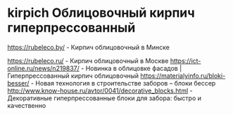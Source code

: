 # kirpich Облицовочный кирпич гиперпрессованный
https://rubeleco.by/ - Кирпич облицовочный в Минске

https://rubeleco.ru/ - Кирпич облицовочный в Москве
https://ict-online.ru/news/n219837/ - Новинка в облицовке фасадов | Гиперпрессованный кирпич облицовочный
https://materialyinfo.ru/bloki-besser/ - Новая технология в строительстве заборов – блоки бессер
http://www.know-house.ru/avtor/0041/decorative_blocks.html - Декоративные гиперпрессованные блоки для забора: быстро и качественно
